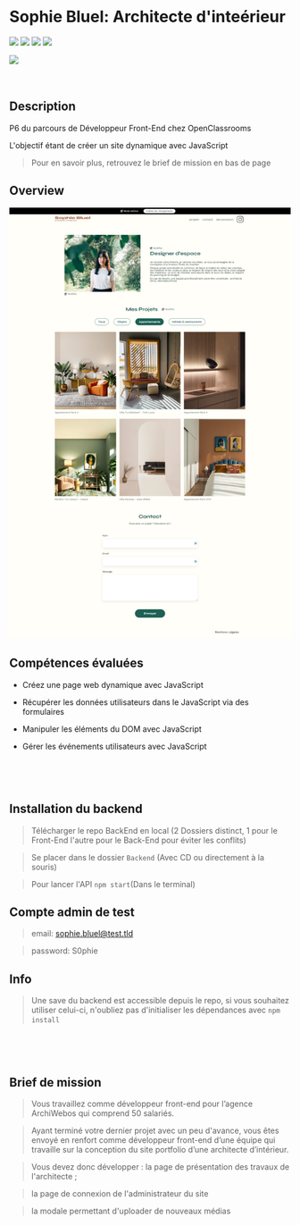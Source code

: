 &nbsp;

# Sophie Bluel: Architecte d'inteérieur

![](https://img.shields.io/badge/JavaScript-F7DF1E?style=for-the-badge&logo=javascript&logoColor=black)
![](https://img.shields.io/badge/CSS3-1572B6?style=for-the-badge&logo=css3&logoColor=white)
![](https://img.shields.io/badge/Sass-CC6699?style=for-the-badge&logo=sass&logoColor=white)
![](https://img.shields.io/badge/HTML5-E34F26?style=for-the-badge&logo=html5&logoColor=white)

![](https://forthebadge.com/images/badges/built-with-love.svg)
&nbsp;

&nbsp;

## Description

P6 du parcours de Développeur Front-End chez OpenClassrooms

L'objectif étant de créer un site dynamique avec JavaScript

> Pour en savoir plus, retrouvez le brief de mission en bas de page

## Overview

![screenshot](https://github.com/MathysCogne/P6-OpenClassrooms/blob/master/FrontEnd/assets/screencapture-127-0-0-1-5500-FrontEnd-index-html-2023-07-31-16_09_00.png)

## Compétences évaluées

- Créez une page web dynamique avec JavaScript

- Récupérer les données utilisateurs dans le JavaScript via des formulaires

- Manipuler les éléments du DOM avec JavaScript

- Gérer les événements utilisateurs avec JavaScript

&nbsp;

&nbsp;

## Installation du backend

> Télécharger le repo BackEnd en local (2 Dossiers distinct, 1 pour le Front-End l'autre pour le Back-End pour éviter les conflits)

> Se placer dans le dossier `Backend` (Avec CD ou directement à la souris)

> Pour lancer l'API `npm start`(Dans le terminal)

## Compte admin de test

> email: sophie.bluel@test.tld

> password: S0phie

## Info

> Une save du backend est accessible depuis le repo, si vous souhaitez utiliser celui-ci, n'oubliez pas d'initialiser les dépendances avec `npm install`

&nbsp;

&nbsp;

## Brief de mission

> Vous travaillez comme développeur front-end pour l’agence ArchiWebos qui comprend 50 salariés.

> Ayant terminé votre dernier projet avec un peu d'avance, vous êtes envoyé en renfort comme développeur front-end d’une équipe qui travaille sur la conception du site portfolio d’une architecte d’intérieur.

> Vous devez donc développer : la page de présentation des travaux de l'architecte ;

> la page de connexion de l'administrateur du site

> la modale permettant d'uploader de nouveaux médias

&nbsp;
